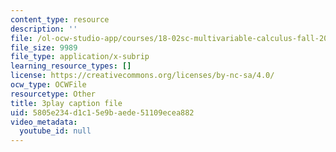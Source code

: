 ```yaml
---
content_type: resource
description: ''
file: /ol-ocw-studio-app/courses/18-02sc-multivariable-calculus-fall-2010/5805e234d1c15e9baede51109ecea882_grns_GNYWe4.vtt
file_size: 9989
file_type: application/x-subrip
learning_resource_types: []
license: https://creativecommons.org/licenses/by-nc-sa/4.0/
ocw_type: OCWFile
resourcetype: Other
title: 3play caption file
uid: 5805e234-d1c1-5e9b-aede-51109ecea882
video_metadata:
  youtube_id: null
---
```


